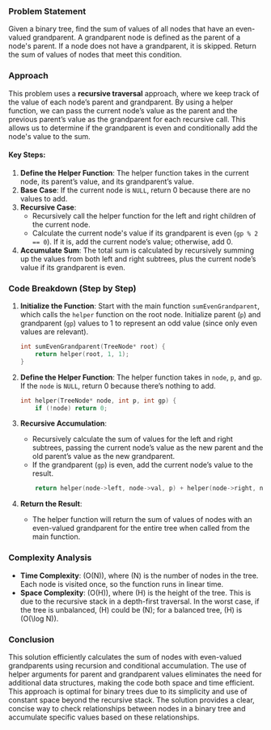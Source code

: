 
### Problem Statement
Given a binary tree, find the sum of values of all nodes that have an even-valued grandparent. A grandparent node is defined as the parent of a node's parent. If a node does not have a grandparent, it is skipped. Return the sum of values of nodes that meet this condition.

### Approach
This problem uses a **recursive traversal** approach, where we keep track of the value of each node’s parent and grandparent. By using a helper function, we can pass the current node’s value as the parent and the previous parent’s value as the grandparent for each recursive call. This allows us to determine if the grandparent is even and conditionally add the node's value to the sum.

#### Key Steps:
1. **Define the Helper Function**: The helper function takes in the current node, its parent’s value, and its grandparent’s value.
2. **Base Case**: If the current node is `NULL`, return 0 because there are no values to add.
3. **Recursive Case**:
   - Recursively call the helper function for the left and right children of the current node.
   - Calculate the current node's value if its grandparent is even (`gp % 2 == 0`). If it is, add the current node’s value; otherwise, add 0.
4. **Accumulate Sum**: The total sum is calculated by recursively summing up the values from both left and right subtrees, plus the current node’s value if its grandparent is even.

### Code Breakdown (Step by Step)

1. **Initialize the Function**: Start with the main function `sumEvenGrandparent`, which calls the `helper` function on the root node. Initialize parent (`p`) and grandparent (`gp`) values to 1 to represent an odd value (since only even values are relevant).

   ```cpp
   int sumEvenGrandparent(TreeNode* root) {
       return helper(root, 1, 1);
   }
   ```

2. **Define the Helper Function**: The helper function takes in `node`, `p`, and `gp`. If the `node` is `NULL`, return 0 because there’s nothing to add.

   ```cpp
   int helper(TreeNode* node, int p, int gp) {
       if (!node) return 0;
   ```

3. **Recursive Accumulation**:
   - Recursively calculate the sum of values for the left and right subtrees, passing the current node’s value as the new parent and the old parent’s value as the new grandparent.
   - If the grandparent (`gp`) is even, add the current node’s value to the result.

   ```cpp
       return helper(node->left, node->val, p) + helper(node->right, node->val, p) + (gp % 2 == 0 ? node->val : 0);
   ```

4. **Return the Result**:
   - The helper function will return the sum of values of nodes with an even-valued grandparent for the entire tree when called from the main function.

### Complexity Analysis

- **Time Complexity**: \(O(N)\), where \(N\) is the number of nodes in the tree. Each node is visited once, so the function runs in linear time.
- **Space Complexity**: \(O(H)\), where \(H\) is the height of the tree. This is due to the recursive stack in a depth-first traversal. In the worst case, if the tree is unbalanced, \(H\) could be \(N\); for a balanced tree, \(H\) is \(O(\log N)\).

### Conclusion
This solution efficiently calculates the sum of nodes with even-valued grandparents using recursion and conditional accumulation. The use of helper arguments for parent and grandparent values eliminates the need for additional data structures, making the code both space and time efficient. This approach is optimal for binary trees due to its simplicity and use of constant space beyond the recursive stack. The solution provides a clear, concise way to check relationships between nodes in a binary tree and accumulate specific values based on these relationships.